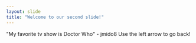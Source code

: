 ```yaml
---
layout: slide
title: "Welcome to our second slide!"
---
```

"My favorite tv show is Doctor Who" - jmido8
Use the left arrow to go back!
